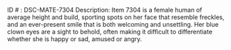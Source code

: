 ID # : DSC-MATE-7304
Description: Item 7304 is a female human of average height and build, sporting spots on her face that resemble freckles, and an ever-present smile that is both welcoming and unsettling. Her blue clown eyes are a sight to behold, often making it difficult to differentiate whether she is happy or sad, amused or angry.